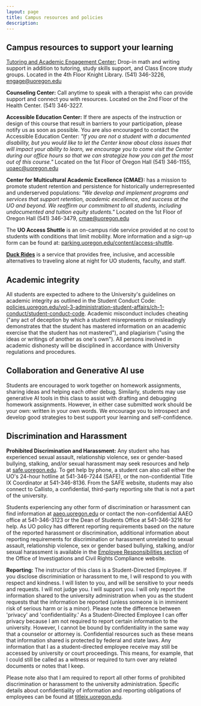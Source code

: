 ```yaml
---
layout: page
title: Campus resources and policies
description: 
---
```


## Campus resources to support your learning

[Tutoring and Academic Engagement Center:](https://engage.uoregon.edu/)
Drop-in math and writing support in addition to tutoring, study skills support, and Class Encore study groups. Located in the 4th Floor Knight Library. (541) 346-3226, engage@uoregon.edu
 
**Counseling Center:** Call anytime to speak with a therapist who can provide support and connect you with resources. Located on the 2nd Floor of the Health Center. (541) 346-3227.
 
**Accessible Education Center:** 
If there are aspects of the instruction or design of this course that result in barriers to your participation, please notify us as soon as possible.
You are also encouraged to contact the Accessible Education Center:
*"If you are not a student with a documented disability,
but you would like to let the Center know about class issues that will impact your ability to learn,
we encourage you to come visit the Center during our office hours so that we can strategize how you can get the most out of this course."*
Located on the 1st Floor of Oregon Hall (541) 346-1155, uoaec@uoregon.edu
 
**Center for Multicultural Academic Excellence (CMAE):**
has a mission to promote student retention and persistence for historically underrepresented and underserved populations:
*"We develop and implement programs and services that support retention, academic excellence, and success at the UO and beyond.
We reaffirm our commitment to all students, including undocumented and tuition equity students."*
Located on the 1st Floor of Oregon Hall (541) 346-3479, cmae@uoregon.edu

The **UO Access Shuttle** is an on-campus ride service provided at no cost to students with conditions that limit mobility.
More information and a sign-up form can be found at:
[parking.uoregon.edu/content/access-shuttle](https://parking.uoregon.edu/content/access-shuttle).

[**Duck Rides**](https://duckrides.uoregon.edu/) is a service that provides
free, inclusive, and accessible alternatives to traveling alone at night for UO
students, faculty, and staff. 


## Academic integrity

All students are expected to adhere to the University's guidelines on academic integrity as outlined in the Student Conduct Code:
[policies.uoregon.edu/vol-3-administration-student-affairs/ch-1-conduct/student-conduct-code](https://policies.uoregon.edu/vol-3-administration-student-affairs/ch-1-conduct/student-conduct-code).
Academic misconduct includes cheating
("any act of deception by which a student misrepresents or misleadingly demonstrates that the student has mastered information on an academic exercise that the student has not mastered"),
and plagiarism ("using the ideas or writings of another as one's own").
All persons involved in academic dishonesty will be disciplined in accordance with University regulations and procedures. 

## Collaboration and Generative AI use

Students are encouraged to work together on homework assignments,
sharing ideas and helping each other debug.
Similarly,
students may use generative AI tools in this class to assist with drafting and debugging homework assignments.
However, in either case submitted work should be your own:
written in your own words.
We encourage you to introspect and develop good strategies to 
best support your learning and self-confidence.


## Discrimination and Harassment

**Prohibited Discrimination and Harassment:**
Any student who has experienced sexual assault, relationship violence, sex or gender-based bullying, stalking, and/or sexual harassment
may seek resources and help at [safe.uoregon.edu](https://safe.uoregon.edu).
To get help by phone, a student can also call either the UO's 24-hour hotline at 541-346-7244 (SAFE), or the non-confidential Title IX Coordinator at 541-346-8136.
From the SAFE website, students may also connect to Callisto, a confidential, third-party reporting site that is not a part of the university.

Students experiencing any other form of discrimination or harassment can find information at
[aaeo.uoregon.edu](https://aaeo.uoregon.edu) or contact the non-confidential AAEO office at 541-346-3123 or the Dean of Students Office at 541-346-3216 for help.
As UO policy has different reporting requirements based on the nature of the reported harassment or discrimination,
additional information about reporting requirements for discrimination or harassment unrelated to sexual assault, relationship violence, sex or gender based bullying, stalking, and/or sexual harassment is available in the [Employee Responsibilities section](https://investigations.uoregon.edu/employee-responsibilities#employee-obligations)
of the Office of Investigations and Civil Rights Compliance website.

**Reporting:**
The instructor of this class is a Student-Directed Employee.
If you disclose discriminiation or harassment to me, I will respond to you with respect and kindness. 
I will listen to you, and will be sensitive to your needs and requests. I will not judge you. I will support you. 
I will only report the information shared to the university administration when you as the student requests that the information be reported
(unless someone is in imminent risk of serious harm or is a minor).
Please note the difference between 'privacy' and 'confidentiality.'
As a Student-Directed Employee I can offer privacy because I am not required to report certain information to the university.
However, I cannot be bound by confidentiality in the same way that a counselor or attorney is.
Confidential resources such as these means that information shared is protected by federal and state laws.
Any information that I as a student-directed employee receive may still be accessed by university or court proceedings.
This means, for example, that I could still be called as a witness or required to turn over any related documents or notes that I keep. 

Please note also that I am required to report all other forms of prohibited discrimination or harassment to the university administration.
Specific details about confidentiality of information and reporting obligations of employees can be found at [titleix.uoregon.edu](https://titleix.uoregon.edu).


<!--
## GE involvement and conflict of interest

This course has a graduate student GE,
who will be involved in evaluating (grading homeworks) and instructing (office hours).
If you have any privacy, conflict of interest, or other concerns about their role,
then please contact us (the instructors) and we will address them
(for instance, by grading your work ourselves).
-->
